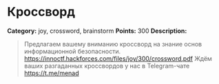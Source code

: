 # Кроссворд


**Category:** joy, crossword, brainstorm
**Points:** 300
**Description:**

> Предлагаем вашему вниманию кроссворд на знание основ информационной безопасности. https://innoctf.hackforces.com/files/joy/300/crossword.pdf 
> Ждём ваших разгаданных кроссвордов у нас в Telegram-чате https://t.me/menad
